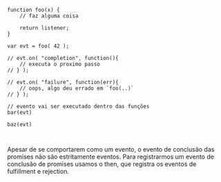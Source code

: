 <pre>
    <code class="hljs" data-trim data-noescape data-line-numbers>
function foo(x) {
    // faz alguma coisa

    return listener;
}

var evt = foo( 42 );

// evt.on( "completion", function(){
    // executa o proximo passo
// } );

// evt.on( "failure", function(err){
    // oops, algo deu errado em `foo(..)`
// } );

// evento vai ser executado dentro das funções
bar(evt)

baz(evt)

    </code>
</pre>
<aside class="notes">
Apesar de se comportarem como um evento, o evento de conclusão das promises não são estritamente eventos.
Para registrarmos um evento de conclusão de promises usamos o then, que registra os eventos de fulfillment e rejection.
</aside>